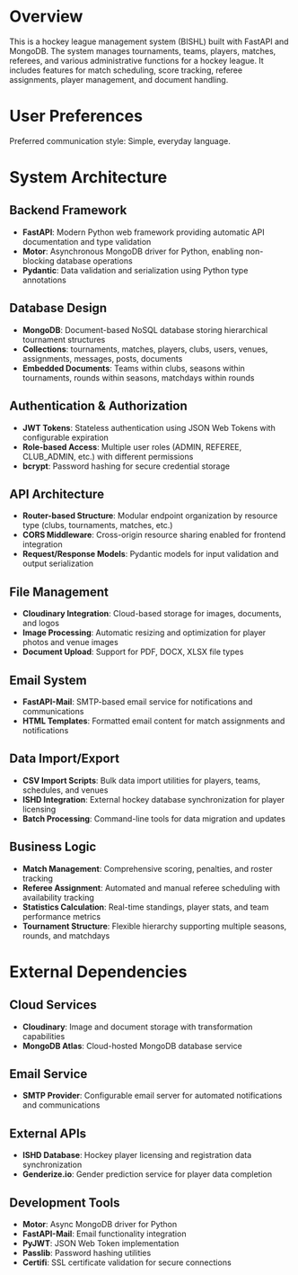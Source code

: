 # Overview

This is a hockey league management system (BISHL) built with FastAPI and MongoDB. The system manages tournaments, teams, players, matches, referees, and various administrative functions for a hockey league. It includes features for match scheduling, score tracking, referee assignments, player management, and document handling.

# User Preferences

Preferred communication style: Simple, everyday language.

# System Architecture

## Backend Framework
- **FastAPI**: Modern Python web framework providing automatic API documentation and type validation
- **Motor**: Asynchronous MongoDB driver for Python, enabling non-blocking database operations
- **Pydantic**: Data validation and serialization using Python type annotations

## Database Design
- **MongoDB**: Document-based NoSQL database storing hierarchical tournament structures
- **Collections**: tournaments, matches, players, clubs, users, venues, assignments, messages, posts, documents
- **Embedded Documents**: Teams within clubs, seasons within tournaments, rounds within seasons, matchdays within rounds

## Authentication & Authorization
- **JWT Tokens**: Stateless authentication using JSON Web Tokens with configurable expiration
- **Role-based Access**: Multiple user roles (ADMIN, REFEREE, CLUB_ADMIN, etc.) with different permissions
- **bcrypt**: Password hashing for secure credential storage

## API Architecture
- **Router-based Structure**: Modular endpoint organization by resource type (clubs, tournaments, matches, etc.)
- **CORS Middleware**: Cross-origin resource sharing enabled for frontend integration
- **Request/Response Models**: Pydantic models for input validation and output serialization

## File Management
- **Cloudinary Integration**: Cloud-based storage for images, documents, and logos
- **Image Processing**: Automatic resizing and optimization for player photos and venue images
- **Document Upload**: Support for PDF, DOCX, XLSX file types

## Email System
- **FastAPI-Mail**: SMTP-based email service for notifications and communications
- **HTML Templates**: Formatted email content for match assignments and notifications

## Data Import/Export
- **CSV Import Scripts**: Bulk data import utilities for players, teams, schedules, and venues
- **ISHD Integration**: External hockey database synchronization for player licensing
- **Batch Processing**: Command-line tools for data migration and updates

## Business Logic
- **Match Management**: Comprehensive scoring, penalties, and roster tracking
- **Referee Assignment**: Automated and manual referee scheduling with availability tracking
- **Statistics Calculation**: Real-time standings, player stats, and team performance metrics
- **Tournament Structure**: Flexible hierarchy supporting multiple seasons, rounds, and matchdays

# External Dependencies

## Cloud Services
- **Cloudinary**: Image and document storage with transformation capabilities
- **MongoDB Atlas**: Cloud-hosted MongoDB database service

## Email Service
- **SMTP Provider**: Configurable email server for automated notifications and communications

## External APIs
- **ISHD Database**: Hockey player licensing and registration data synchronization
- **Genderize.io**: Gender prediction service for player data completion

## Development Tools
- **Motor**: Async MongoDB driver for Python
- **FastAPI-Mail**: Email functionality integration
- **PyJWT**: JSON Web Token implementation
- **Passlib**: Password hashing utilities
- **Certifi**: SSL certificate validation for secure connections